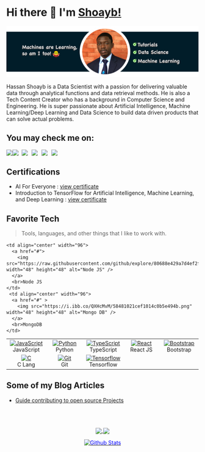# Hi there 👋 I'm [Shoayb!](https://hassan-shoayb.github.io/)   
![](https://raw.githubusercontent.com/Hassan-Shoayb/Hassan-Shoayb/main/Hassan-Shoayb.png)


<p>Hassan Shoayb is a Data Scientist with a passion for delivering valuable data through analytical functions and data retrieval methods. He is also a Tech Content Creator who has a background in Computer Science and Engineering. He is super passionate about Artificial Intelligence, Machine Learning/Deep Learning and Data Science to build data driven products that can solve actual problems. </p>

<h2>You may check me on: </h2>

<a href="https://www.kaggle.com/engrshoayb">   
  <img align="left" src="https://img.shields.io/badge/Kaggle-20BEFF?style=for-the-badge&logo=Kaggle&logoColor=white"  />
</a>

<a href="https://www.linkedin.com/in/hassan-shoayb/">
  <img align="left" width="24px" src="https://cdn-icons-png.flaticon.com/512/174/174857.png"  />
</a>


<a href="https://twitter.com/Hassan_Shoayb">
  <img align="left" width="26px" src="https://logodownload.org/wp-content/uploads/2014/09/twitter-logo-6.png" />
</a>

<a href="mailto:engrshoayb@gmail.com">
  <img align="left" width="26px" src="https://cdn-icons-png.flaticon.com/512/281/281769.png" />
</a>

<a href="https://www.youtube.com/c/Softlinks?sub_confirmation=1">
  <img align="left" width="26px" src="https://i.pinimg.com/originals/46/02/cb/4602cbc18967da9c1eba7452905cd99b.png" />
</a>  
<a href="https://shoayb.hashnode.dev/">
  <img align="left" width="26px" src="https://cdn.hashnode.com/res/hashnode/image/upload/v1611902473383/CDyAuTy75.png?auto=compress" />
</a>

<!-- ![](https://komarev.com/ghpvc/?username=Hassan-Shoayb&color=blue)   -->

<br>
<h2>Certifications</h2>
<ul>
    <li>AI For Everyone : <a href='https://www.coursera.org/account/accomplishments/verify/THNHQELZXLR3'> view certificate </a> </li>
    <li>Introduction to TensorFlow for Artificial Intelligence, Machine Learning, and Deep Learning :  <a href='#'> view certificate </a></li>
</ul>


<h2 align="left" id="#">Favorite Tech</h2>

> Tools, languages, and other things that I like to work with.


<table align="center">
  <tr>
    <td align="center" width="96">
      <a href="#">
        <img src="https://upload.wikimedia.org/wikipedia/commons/thumb/9/99/Unofficial_JavaScript_logo_2.svg/1024px-Unofficial_JavaScript_logo_2.svg.png" width="48" height="48" alt="JavaScript" />
      </a>
      <br>JavaScript
    </td>
    <td align="center" width="96">
      <a href="#">
        <img src="https://upload.wikimedia.org/wikipedia/commons/thumb/c/c3/Python-logo-notext.svg/1200px-Python-logo-notext.svg.png" width="48" height="48" alt="Python" />
      </a>
      <br>Python
    </td>
    <td align="center" width="96">
      <a href="#">
        <img src="https://upload.wikimedia.org/wikipedia/commons/thumb/4/4c/Typescript_logo_2020.svg/1200px-Typescript_logo_2020.svg.png" width="48" height="48" alt="TypeScript" />
      </a>
      <br>TypeScript
    </td>
    <td align="center" width="96">
      <a href="#">
        <img src="https://brandlogos.net/wp-content/uploads/2020/09/react-logo.png" width="48" height="48" alt="React" />
      </a>
      <br>React JS
    </td>
    <td align="center" width="96">
      <a href="#">
        <img src="https://cdn.worldvectorlogo.com/logos/bootstrap-4.svg" width="48" height="48" alt="Bootstrap" />
      </a>
      <br>Bootstrap
    </td>
    
    <td align="center" width="96">
      <a href="#">
        <img src="https://raw.githubusercontent.com/github/explore/80688e429a7d4ef2fca1e82350fe8e3517d3494d/topics/nodejs/nodejs.png" width="48" height="48" alt="Node JS" />
      </a>
      <br>Node JS
    </td>
     <td align="center" width="96"> 
      <a href="#" >
        <img src="https://i.ibb.co/QXHcMvM/58481021cef1014c0b5e494b.png" width="48" height="48" alt="Mongo DB" />
      </a>
      <br>MongoDB
    </td>
  </tr>
  
  <tr>
    <td align="center" width="96"> 
      <a href="#" >
        <img src="https://img.icons8.com/color/452/c-programming.png" width="48" height="48" alt="C" />
      </a>
      <br>C Lang
    </td>
    <td align="center" width="96">
      <a href="#" >
        <img src="https://upload.wikimedia.org/wikipedia/commons/thumb/3/3f/Git_icon.svg/1200px-Git_icon.svg.png" width="48" height="48" alt="Git" />
      </a>
      <br>Git
    </td>
    <td align="center" width="96">
      <a href="#">
        <img src="https://upload.wikimedia.org/wikipedia/commons/thumb/2/2d/Tensorflow_logo.svg/1200px-Tensorflow_logo.svg.png" width="48" height="48" alt="Tensorflow" />
      </a>
      <br>Tensorflow
    </td>
    
</table>


<h2>Some of my Blog Articles</h2>
<ul>
    <li><a href='https://shoayb.hashnode.dev/contributing-to-open-source-projects'>Guide contributing to open source Projects</a> </li>
</ul>



<br>

<br>

<p align="center">
  <a href="https://github.com/Hassan-Shoayb?tab=repositories">
    <img
      align="center"
      src="https://github-readme-stats.vercel.app/api/top-langs/?username=Hassan-Shoayb&layout=compact&theme=algolia&count_private=true"
    />
  </a>
  <a href="https://github.com/Hassan-Shoayb?tab=repositories">
    <img
      align="center"
      height="165"
      src="https://github-readme-stats.vercel.app/api?username=Hassan-Shoayb&count_private=true&show_icons=true&custom_title=Github%20Status&hide=issues&theme=algolia&count_private=true"
    />
  </a>
</p>

<p align="center" dir="auto">
        <a target="_blank" rel="noopener noreferrer" href="https://raw.githubusercontent.com/bornmay/bornmay/Update/svg/Bottom.svg"><img src="https://raw.githubusercontent.com/bornmay/bornmay/Update/svg/Bottom.svg" alt="Github Stats" style="max-width: 100%;color:blue"></a>
</p>

<!--
**Hassan-Shoayb/Hassan-Shoayb** is a ✨ _special_ ✨ repository because its `README.md` (this file) appears on your GitHub profile.

Here are some ideas to get you started:

- 🔭 I’m currently working on ...
- 🌱 I’m currently learning ...
- 👯 I’m looking to collaborate on ...
- 🤔 I’m looking for help with ...
- 💬 Ask me about ...
- 📫 How to reach me: ...
- 😄 Pronouns: ...
- ⚡ Fun fact: ...
--> 
